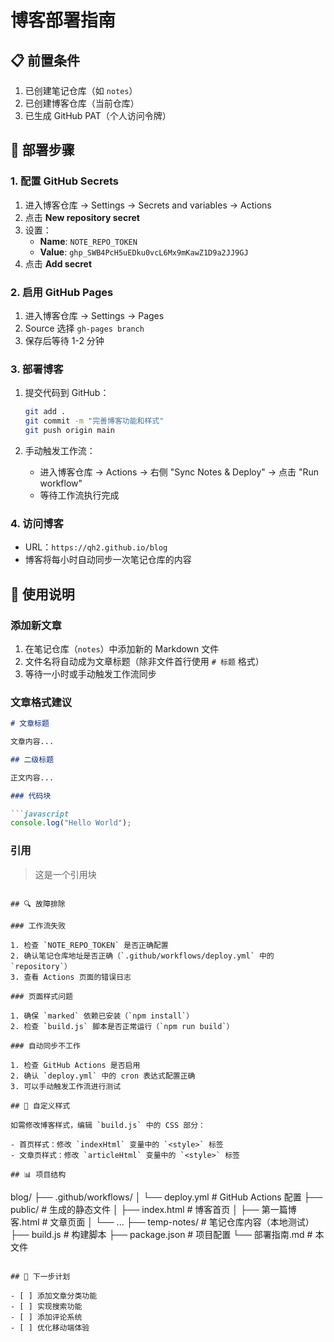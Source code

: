 # 博客部署指南

## 📋 前置条件

1. 已创建笔记仓库（如 `notes`）
2. 已创建博客仓库（当前仓库）
3. 已生成 GitHub PAT（个人访问令牌）

## 🔧 部署步骤

### 1. 配置 GitHub Secrets

1. 进入博客仓库 → Settings → Secrets and variables → Actions
2. 点击 **New repository secret**
3. 设置：
   - **Name**: `NOTE_REPO_TOKEN`
   - **Value**: `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`
4. 点击 **Add secret**

### 2. 启用 GitHub Pages

1. 进入博客仓库 → Settings → Pages
2. Source 选择 `gh-pages branch`
3. 保存后等待 1-2 分钟

### 3. 部署博客

1. 提交代码到 GitHub：
   ```bash
   git add .
   git commit -m "完善博客功能和样式"
   git push origin main
   ```

2. 手动触发工作流：
   - 进入博客仓库 → Actions → 右侧 "Sync Notes & Deploy" → 点击 "Run workflow"
   - 等待工作流执行完成

### 4. 访问博客

- URL：`https://qh2.github.io/blog`
- 博客将每小时自动同步一次笔记仓库的内容

## 📝 使用说明

### 添加新文章

1. 在笔记仓库（`notes`）中添加新的 Markdown 文件
2. 文件名将自动成为文章标题（除非文件首行使用 `# 标题` 格式）
3. 等待一小时或手动触发工作流同步

### 文章格式建议

```markdown
# 文章标题

文章内容...

## 二级标题

正文内容...

### 代码块

```javascript
console.log("Hello World");
```

### 引用

> 这是一个引用块
```

## 🔍 故障排除

### 工作流失败

1. 检查 `NOTE_REPO_TOKEN` 是否正确配置
2. 确认笔记仓库地址是否正确（`.github/workflows/deploy.yml` 中的 `repository`）
3. 查看 Actions 页面的错误日志

### 页面样式问题

1. 确保 `marked` 依赖已安装（`npm install`）
2. 检查 `build.js` 脚本是否正常运行（`npm run build`）

### 自动同步不工作

1. 检查 GitHub Actions 是否启用
2. 确认 `deploy.yml` 中的 cron 表达式配置正确
3. 可以手动触发工作流进行测试

## 🎨 自定义样式

如需修改博客样式，编辑 `build.js` 中的 CSS 部分：

- 首页样式：修改 `indexHtml` 变量中的 `<style>` 标签
- 文章页样式：修改 `articleHtml` 变量中的 `<style>` 标签

## 📊 项目结构

```
blog/
├── .github/workflows/
│   └── deploy.yml          # GitHub Actions 配置
├── public/                 # 生成的静态文件
│   ├── index.html          # 博客首页
│   ├── 第一篇博客.html     # 文章页面
│   └── ...
├── temp-notes/             # 笔记仓库内容（本地测试）
├── build.js                # 构建脚本
├── package.json            # 项目配置
└── 部署指南.md             # 本文件
```

## 🚀 下一步计划

- [ ] 添加文章分类功能
- [ ] 实现搜索功能
- [ ] 添加评论系统
- [ ] 优化移动端体验